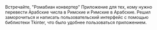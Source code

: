 Встречайте, "Ромабиан конвертер"
Приложение для тех, кому нужно перевести Арабские числа в Римские и Римские в Арабские.
Решил заморочиться и написать пользовательский интерфейс с помощью библиотеки Tkinter, что было удобнее пользоваться приложением.
